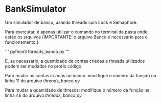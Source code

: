 # BankSimulator
Um simulador de banco, usando threads com Lock e Semaphore.

Para exercutar, é apenas utilizar o comando no terminal da pasta onde estão os arquivos (IMPORTANTE: o arquivo Banco é necessário para o funcionamento.):

'''
python3 threads_banco.py
'''

E, se necessário, a quantidade de contas criadas e threads utilizados podem ser mudados no próŕio código.
  
  Para mudar as contas criadas no banco: modifique o número da função na linha 11 do arquivo _threads_banco.py_
  
  Para mudar a quantidade de threads: modifique o número da função na linha 46 do arquivo _threads_banco.py_
